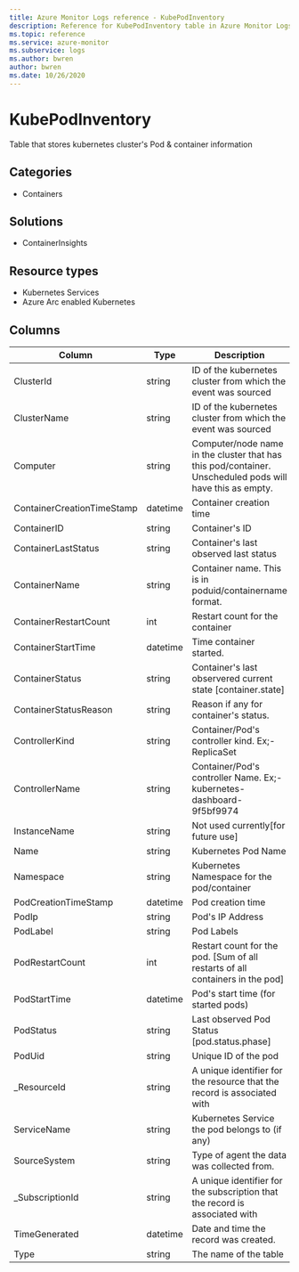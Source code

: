 ```yaml
---
title: Azure Monitor Logs reference - KubePodInventory
description: Reference for KubePodInventory table in Azure Monitor Logs.
ms.topic: reference
ms.service: azure-monitor
ms.subservice: logs
ms.author: bwren
author: bwren
ms.date: 10/26/2020
---
```


# KubePodInventory

 Table that stores kubernetes cluster's Pod & container information

## Categories

- Containers
## Solutions

- ContainerInsights
## Resource types

- Kubernetes Services
- Azure Arc enabled Kubernetes




## Columns

|Column|Type|Description|
|---|---|---|
|ClusterId|string|ID of the kubernetes cluster from which the event was sourced|
|ClusterName|string|ID of the kubernetes cluster from which the event was sourced|
|Computer|string|Computer/node name in the cluster that has this pod/container. Unscheduled pods will have this as empty.|
|ContainerCreationTimeStamp|datetime|Container creation time|
|ContainerID|string|Container's ID|
|ContainerLastStatus|string|Container's last observed last status|
|ContainerName|string|Container name. This is in poduid/containername format.|
|ContainerRestartCount|int|Restart count for the container|
|ContainerStartTime|datetime|Time container started.|
|ContainerStatus|string|Container's last observered current state [container.state]|
|ContainerStatusReason|string|Reason if any for container's status.|
|ControllerKind|string|Container/Pod's controller kind. Ex;- ReplicaSet |
|ControllerName|string|Container/Pod's controller Name. Ex;- kubernetes-dashboard-9f5bf9974 |
|InstanceName|string|Not used currently[for future use]|
|Name|string|Kubernetes Pod Name|
|Namespace|string|Kubernetes Namespace for the pod/container|
|PodCreationTimeStamp|datetime|Pod creation time|
|PodIp|string|Pod's IP Address|
|PodLabel|string|Pod Labels|
|PodRestartCount|int|Restart count for the pod. [Sum of all restarts of all containers in the pod]|
|PodStartTime|datetime|Pod's start time (for started pods)|
|PodStatus|string|Last observed Pod Status [pod.status.phase]|
|PodUid|string|Unique ID of the pod|
|_ResourceId|string|A unique identifier for the resource that the record is associated with|
|ServiceName|string|Kubernetes Service the pod belongs to (if any)|
|SourceSystem|string|Type of agent the data was collected from. |
|_SubscriptionId|string|A unique identifier for the subscription that the record is associated with|
|TimeGenerated|datetime|Date and time the record was created.|
|Type|string|The name of the table|
